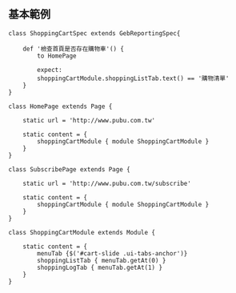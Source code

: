 ## 基本範例

    class ShoppingCartSpec extends GebReportingSpec{

        def '檢查首頁是否存在購物車'() {
            to HomePage

            expect:
            shoppingCartModule.shoppingListTab.text() == '購物清單'
        }
    }

    class HomePage extends Page {

        static url = 'http://www.pubu.com.tw'

        static content = {
            shoppingCartModule { module ShoppingCartModule }
        }
    }

    class SubscribePage extends Page {

        static url = 'http://www.pubu.com.tw/subscribe'

        static content = {
            shoppingCartModule { module ShoppingCartModule }
        }
    }

    class ShoppingCartModule extends Module {

        static content = {
            menuTab {$('#cart-slide .ui-tabs-anchor')}
            shoppingListTab { menuTab.getAt(0) }
            shoppingLogTab { menuTab.getAt(1) }
        }
    }


